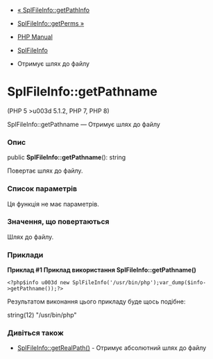 - [« SplFileInfo::getPathInfo](splfileinfo.getpathinfo.md)
- [SplFileInfo::getPerms »](splfileinfo.getperms.md)

- [PHP Manual](index.md)
- [SplFileInfo](class.splfileinfo.md)
- Отримує шлях до файлу

# SplFileInfo::getPathname

(PHP 5 \>u003d 5.1.2, PHP 7, PHP 8)

SplFileInfo::getPathname — Отримує шлях до файлу

### Опис

public **SplFileInfo::getPathname**(): string

Повертає шлях до файлу.

### Список параметрів

Ця функція не має параметрів.

### Значення, що повертаються

Шлях до файлу.

### Приклади

**Приклад #1 Приклад використання **SplFileInfo::getPathname()****

` <?php$info u003d new SplFileInfo('/usr/bin/php');var_dump($info->getPathname());?> `

Результатом виконання цього прикладу буде щось подібне:

string(12) "/usr/bin/php"

### Дивіться також

- [SplFileInfo::getRealPath()](splfileinfo.getrealpath.md) -
Отримує абсолютний шлях до файлу
